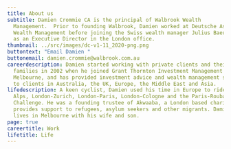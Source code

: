 ```yaml
---
title: About us
subtitle: Damien Crommie CA is the principal of Walbrook Wealth
  Management.  Prior to founding Walbrook, Damien worked at Deutsche Asset &
  Wealth Management before joining the Swiss wealth manager Julius Baer in 2015
  as an Executive Director in the London office.
thumbnail: ../src/images/dc-v1-11_2020-png.png
buttontext: "Email Damien "
buttonemail: damien.crommie@walbrook.com.au
careerdescription: Damien started working with private clients and their
  families in 2002 when he joined Grant Thornton Investment Management in
  Melbourne, and has provided investment advice and wealth management services
  to clients in Australia, the UK, Europe, the Middle East and Asia.
lifedescription: A keen cyclist, Damien used his time in Europe to ride The
  Alps, London-Zurich, London-Paris, London-Cologne and the Paris-Roubaix
  Challenge. He was a founding trustee of Akwaaba, a London based charity that
  provides support to refugees, asylum seekers and other migrants. Damien now
  lives in Melbourne with his wife and son.
page: true
careertitle: Work
lifetitle: Life
---
```

